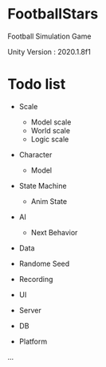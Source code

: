 # FootballStars
Football Simulation Game

Unity Version : 2020.1.8f1


# Todo list
- Scale
  - Model scale
  - World scale
  - Logic scale

- Character
  - Model
  
- State Machine
  - Anim State

- AI
  - Next Behavior

- Data

- Randome Seed
  
- Recording

- UI

- Server

- DB

- Platform



...
